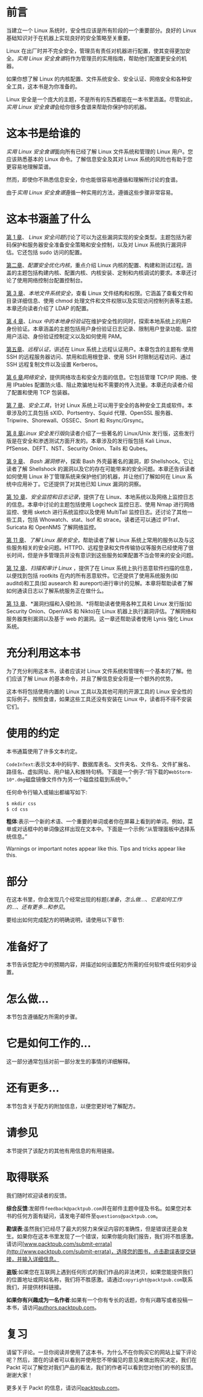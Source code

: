 # 前言

当建立一个 Linux 系统时，安全性应该是所有阶段的一个重要部分。良好的 Linux 基础知识对于在机器上实现良好的安全策略至关重要。

Linux 在出厂时并不完全安全，管理员有责任对机器进行配置，使其变得更加安全。*实用 Linux 安全食谱*将作为管理员的实用指南，帮助他们配置更安全的机器。

如果你想了解 Linux 的内核配置、文件系统安全、安全认证、网络安全和各种安全工具，这本书是为你准备的。

Linux 安全是一个庞大的主题，不是所有的东西都能在一本书里涵盖。尽管如此，*实用 Linux 安全食谱*会给你很多食谱来帮助你保护你的机器。

# 这本书是给谁的

*实用 Linux 安全食谱*面向所有已经了解 Linux 文件系统和管理的 Linux 用户。您应该熟悉基本的 Linux 命令。了解信息安全及其对 Linux 系统的风险也有助于您更容易地理解菜谱。

然而，即使你不熟悉信息安全，你也能很容易地遵循和理解所讨论的食谱。

由于*实用 Linux 安全食谱*遵循一种实用的方法，遵循这些步骤非常容易。

# 这本书涵盖了什么

[第 1 章](01.html)、 *Linux 安全问题*讨论了可以为这些漏洞实现的安全类型。主题包括为密码保护和服务器安全准备安全策略和安全控制，以及对 Linux 系统执行漏洞评估。它还包括 sudo 访问的配置。

[第二章](02.html)、*配置安全优化内核*，重点介绍 Linux 内核的配置、构建和测试过程。涵盖的主题包括构建内核、配置内核、内核安装、定制和内核调试的要求。本章还讨论了使用网络控制台配置控制台。

[第 3 章](03.html)、*本地文件系统安全*，查看 Linux 文件结构和权限。它涵盖了查看文件和目录详细信息、使用 chmod 处理文件和文件权限以及实现访问控制列表等主题。本章还向读者介绍了 LDAP 的配置。

[第 4 章](04.html)、*Linux 中的本地身份验证*在维护安全性的同时，探索本地系统上的用户身份验证。本章涵盖的主题包括用户身份验证日志记录、限制用户登录功能、监控用户活动、身份验证控制定义以及如何使用 PAM。

[第五章](05.html)、*远程认证*，讲述在 Linux 系统上远程认证用户。本章包含的主题有:使用 SSH 的远程服务器访问、禁用和启用根登录、使用 SSH 时限制远程访问、通过 SSH 远程复制文件以及设置 Kerberos。

[第 6 章](06.html)*网络安全*，提供网络攻击和安全方面的信息。它包括管理 TCP/IP 网络、使用 IPtables 配置防火墙、阻止欺骗地址和不需要的传入流量。本章还向读者介绍了配置和使用 TCP 包装器。

[第 7 章](07.html)、*安全工具*，针对 Linux 系统上可以用于安全的各种安全工具或软件。本章涉及的工具包括 sXID、Portsentry、Squid 代理、OpenSSL 服务器、Tripwire、Shorewall、OSSEC、Snort 和 Rsync/Grsync。

[第 8 章](08.html)*Linux 安全发行版*向读者介绍了一些著名的 Linux/Unix 发行版，这些发行版是在安全和渗透测试方面开发的。本章涉及的发行版包括 Kali Linux、PfSense、DEFT、NST、Security Onion、Tails 和 Qubes。

[第 9 章](09.html)、 *Bash 漏洞修补*，探索 Bash 外壳最著名的漏洞，即 Shellshock。它让读者了解 Shellshock 的漏洞以及它的存在可能带来的安全问题。本章还告诉读者如何使用 Linux 补丁管理系统来保护他们的机器，并让他们了解如何在 Linux 系统中应用补丁。它还提供了对其他已知 Linux 漏洞的洞察。

[第 10 章](10.html)、*安全监控和日志记录*，提供了在 Linux、本地系统以及网络上监控日志的信息。本章中讨论的主题包括使用 Logcheck 监控日志、使用 Nmap 进行网络监控、使用 sketch 进行系统监控以及使用 MultiTail 监控日志。还讨论了其他一些工具，包括 Whowatch、stat、lsof 和 strace。读者还可以通过 IPTraf、Suricata 和 OpenNMS 了解网络监控。

[第 11 章](11.html)、*了解 Linux 服务安全*，帮助读者了解 Linux 系统上常用的服务以及与这些服务相关的安全问题。HTTPD、远程登录和文件传输协议等服务已经使用了很长时间，但是许多管理员并没有意识到这些服务如果配置不当会带来的安全问题。

[第 12 章](12.html)、*扫描和审计 Linux* ，提供了在 Linux 系统上执行恶意软件扫描的信息，以便找到包括 rootkits 在内的所有恶意软件。它还提供了使用系统服务(如 auditd)和工具(如 ausearch 和 aureport)进行审计的见解。本章将帮助读者了解如何通读日志以了解系统服务正在做什么。

[第 13 章](13.html)、*漏洞扫描和入侵检测、*将帮助读者使用各种工具和 Linux 发行版(如 Security Onion、OpenVAS 和 Nikto)在 Linux 机器上执行漏洞评估。了解网络和服务器类别漏洞以及基于 web 的漏洞。这一章还帮助读者使用 Lynis 强化 Linux 系统。

# 充分利用这本书

为了充分利用这本书，读者应该对 Linux 文件系统和管理有一个基本的了解。他们应该了解 Linux 的基本命令，并且了解信息安全将是一个额外的优势。

这本书将包括使用内置的 Linux 工具以及其他可用的开源工具的 Linux 安全性的实际例子。按照食谱，如果这些工具还没有安装在 Linux 中，读者将不得不安装它们。

# 使用的约定

本书通篇使用了许多文本约定。

`CodeInText`:表示文本中的码字、数据库表名、文件夹名、文件名、文件扩展名、路径名、虚拟网址、用户输入和推特句柄。下面是一个例子:“将下载的`WebStorm-10*.dmg`磁盘镜像文件作为另一个磁盘挂载到系统中。”

任何命令行输入或输出都编写如下:

```sh
$ mkdir css
$ cd css
```

**粗体**:表示一个新的术语、一个重要的单词或者你在屏幕上看到的单词。例如，菜单或对话框中的单词像这样出现在文本中。下面是一个示例:“从管理面板中选择系统信息。”

Warnings or important notes appear like this. Tips and tricks appear like this.

# 部分

在这本书里，你会发现几个经常出现的标题(*准备*，*怎么做...*、*它是如何工作的...*、*还有更多...*和*参见*。

要给出如何完成配方的明确说明，请使用以下章节:

# 准备好了

本节告诉您配方中的预期内容，并描述如何设置配方所需的任何软件或任何初步设置。

# 怎么做...

本节包含遵循配方所需的步骤。

# 它是如何工作的...

这一部分通常包括对前一部分发生的事情的详细解释。

# 还有更多...

本节包含关于配方的附加信息，以便您更好地了解配方。

# 请参见

本节提供了该配方的其他有用信息的有用链接。

# 取得联系

我们随时欢迎读者的反馈。

**综合反馈**:发邮件`feedback@packtpub.com`并在邮件主题中提及书名。如果您对本书的任何方面有疑问，请发电子邮件至`questions@packtpub.com`。

**勘误表**:虽然我们已经尽了最大的努力来保证内容的准确性，但是错误还是会发生。如果你在这本书里发现了一个错误，如果你能向我们报告，我们将不胜感激。请访问[www.packtpub.com/submit-errata](http://www.packtpub.com/submit-errata)，选择您的图书，点击勘误表提交链接，并输入详细信息。

**盗版**:如果您在互联网上遇到任何形式的我们作品的非法拷贝，如果您能提供我们的位置地址或网站名称，我们将不胜感激。请通过`copyright@packtpub.com`联系我们，并提供材料链接。

**如果你有兴趣成为一名作者**:如果有一个你有专长的话题，你有兴趣写或者投稿一本书，请访问[authors.packtpub.com](http://authors.packtpub.com/)。

# 复习

请留下评论。一旦你阅读并使用了这本书，为什么不在你购买它的网站上留下评论呢？然后，潜在的读者可以看到并使用您不带偏见的意见来做出购买决定，我们在 Packt 可以了解您对我们产品的看法，我们的作者可以看到您对他们的书的反馈。谢谢大家！

更多关于 Packt 的信息，请访问[packtpub.com](https://www.packtpub.com/)。